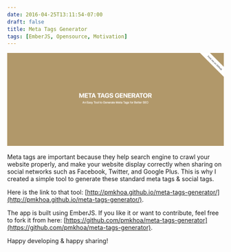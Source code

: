 ```yaml
---
date: 2016-04-25T13:11:54-07:00
draft: false
title: Meta Tags Generator
tags: [EmberJS, Opensource, Motivation]
---
```


[![Meta Tags Generator](/img/meta-tags-generator.png)](http://pmkhoa.github.io/meta-tags-generator/)

Meta tags are important because they help search engine to crawl your website properly, and make your website display correctly when sharing on social networks such as Facebook, Twitter, and Google Plus. This is why I created a simple tool to generate these standard meta tags & social tags.

Here is the link to that tool:
[http://pmkhoa.github.io/meta-tags-generator/](http://pmkhoa.github.io/meta-tags-generator/).

The app is built using EmberJS. If you like it or want to contribute, feel free
to fork it from here:
[https://github.com/pmkhoa/meta-tags-generator](https://github.com/pmkhoa/meta-tags-generator).

Happy developing & happy sharing!
